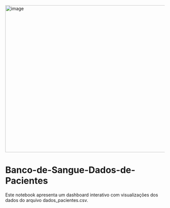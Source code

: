 
<img width="763" height="465" alt="image" src="https://github.com/user-attachments/assets/3fbd5730-ada9-44ce-841f-53598918fcfc" />


# Banco-de-Sangue-Dados-de-Pacientes
Este notebook apresenta um dashboard interativo com visualizações dos dados do arquivo dados_pacientes.csv.
